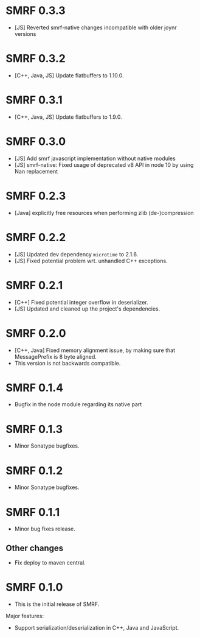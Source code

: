 # SMRF 0.3.3
* [JS] Reverted smrf-native changes incompatible with older joynr versions

# SMRF 0.3.2
* [C++, Java, JS] Update flatbuffers to 1.10.0.

# SMRF 0.3.1
* [C++, Java, JS] Update flatbuffers to 1.9.0.

# SMRF 0.3.0
* [JS] Add smrf javascript implementation without native modules
* [JS] smrf-native: Fixed usage of deprecated v8 API in node 10 by using Nan replacement

# SMRF 0.2.3
* [Java] explicitly free resources when performing zlib (de-)compression

# SMRF 0.2.2
* [JS] Updated dev dependency `microtime` to 2.1.6.
* [JS] Fixed potential problem wrt. unhandled C++ exceptions.

# SMRF 0.2.1
* [C++] Fixed potential integer overflow in deserializer.<br/>
* [JS] Updated and cleaned up the project's dependencies.

# SMRF 0.2.0
* [C++, Java] Fixed memory alignment issue, by making sure that MessagePrefix is 8 byte aligned.
* This version is not backwards compatible.

# SMRF 0.1.4
* Bugfix in the node module regarding its native part

# SMRF 0.1.3
* Minor Sonatype bugfixes.

# SMRF 0.1.2
* Minor Sonatype bugfixes.

# SMRF 0.1.1
* Minor bug fixes release.

## Other changes
* Fix deploy to maven central.

# SMRF 0.1.0
* This is the initial release of SMRF.

Major features:
* Support serialization/deserialization in C++, Java and JavaScript.

